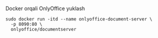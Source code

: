 Docker orqali OnlyOffice yuklash
```
sudo docker run -itd --name onlyoffice-document-server \
  -p 8090:80 \
  onlyoffice/documentserver
```

